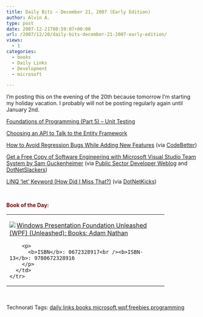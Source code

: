 ```yaml
---
title: Daily Bits – December 21, 2007 (Early Edition)
author: Alvin A.
type: post
date: 2007-12-21T00:59:07+00:00
url: /2007/12/20/daily-bits-december-21-2007-early-edition/
views:
  - 1
categories:
  - books
  - Daily Links
  - Development
  - microsoft

---
```

I&#8217;m posting this on the evening of the 20th because tomorrow I&#8217;m starting my holiday vacation. I probably will not be posting regularly again until January 2nd.

<a href="http://codebetter.com/blogs/karlseguin/archive/2007/12/20/foundations-of-programming-part-5-unit-testing.aspx" target="_blank">Foundations of Programming (Part 5) &#8211; Unit Testing</a>

<a href="http://codebetter.com/blogs/john.papa/archive/2007/12/20/choosing-an-api-to-talk-to-the-entity-framework.aspx" target="_blank">Choosing an API to Talk to the Entity Framework</a>

<a href="http://searchwindevelopment.techtarget.com/tip/0,289483,sid8_gci1285059,00.html" target="_blank">How to Avoid Regression Bugs While Adding New Features</a> (via <a href="http://codebetter.com/blogs/patricksmacchia/archive/2007/12/20/how-to-avoid-regression-bugs-while-adding-new-features.aspx" target="_blank">CodeBetter</a>)

<a href="http://www.microsoft.com/click/usapo/usdev/meet-milestones/default.mspx" target="_blank">Get a Free Copy of Software Engineering with Microsoft Visual Studio Team System by Sam Guckenheimer</a> (via <a href="http://blogs.msdn.com/publicsector/archive/2007/12/20/get-a-free-copy-of-software-engineering-with-microsoft-visual-studio-team-system-by-sam-guckenheimer.aspx" target="_blank">Public Sector Developer Weblog</a> and <a href="http://dotnetslackers.com/Visual_Studio/re-72406_Get_a_Free_Copy_of_Software_Engineering_with_Microsoft_Visual_Studio_Team_System_by_Sam_Guckenheimer.aspx" target="_blank">DotNetSlackers</a>)

<a href="http://spellcoder.com/blogs/bashmohandes/archive/2007/12/16/9212.aspx" target="_blank">LINQ &#8216;let&#8217; Keyword (How Did I Miss That?)</a> (via <a href="http://www.dotnetkicks.com/linq/LINQ_let_Keyword_How_did_I_miss_that" target="_blank">DotNetKicks</a>)

&nbsp;

**<font color="#800000">Book of the Day:</font>**

<div class="wlWriterSmartContent" id="scid:7dc1bd33-94bd-46fd-a20b-0131235bcd47:fda1c318-0ec9-431d-be68-527aaeb7acdd" style="padding-right: 0px; display: inline; padding-left: 0px; float: none; padding-bottom: 0px; margin: 0px; padding-top: 0px">
  <table cellspacing="0" cellpadding="2" width="400" border="0" unselectable="on">
    <tr>
      <td valign="top" width="400">
        <p>
          <a title="Windows Presentation Foundation Unleashed (WPF) (Unleashed): Books: Adam Nathan" href="http://www.amazon.com/exec/obidos/ASIN/0672328917/alvinashcraft-20"><img data-recalc-dims="1" decoding="async" src="https://i0.wp.com/images.amazon.com/images/P/0672328917.01.MZZZZZZZ.jpg?w=660" border="0" align="left" style="float:left" />Windows Presentation Foundation Unleashed (WPF) (Unleashed): Books: Adam Nathan</a>
        </p>
        
        <p>
          <b>ISBN</b>: 0672328917<br /><b>ISBN-13</b>: 9780672328916
        </p>
      </td>
    </tr>
  </table>
</div>

&nbsp;

<div class="wlWriterSmartContent" id="scid:C16BAC14-9A3D-4c50-9394-FBFEF7A93539:e3f6e995-dc4d-4f7c-ad27-ec3f75dc8497" style="padding-right: 0px; display: inline; padding-left: 0px; padding-bottom: 0px; margin: 0px; padding-top: 0px">
  <!--dotnetkickit-->
</div>

<div class="wlWriterSmartContent" id="scid:0767317B-992E-4b12-91E0-4F059A8CECA8:e4542eff-5b56-45a1-9dc5-c0835587735e" style="padding-right: 0px; display: inline; padding-left: 0px; padding-bottom: 0px; margin: 0px; padding-top: 0px">
  Technorati Tags: <a href="http://technorati.com/tags/daily" rel="tag">daily</a>,<a href="http://technorati.com/tags/links" rel="tag">links</a>,<a href="http://technorati.com/tags/books" rel="tag">books</a>,<a href="http://technorati.com/tags/microsoft" rel="tag">microsoft</a>,<a href="http://technorati.com/tags/wpf" rel="tag">wpf</a>,<a href="http://technorati.com/tags/freebies" rel="tag">freebies</a>,<a href="http://technorati.com/tags/programming" rel="tag">programming</a>
</div>